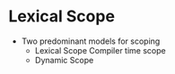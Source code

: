 # Lexical Scope

- Two predominant models for scoping
	* Lexical Scope
			Compiler time scope
	* Dynamic Scope
